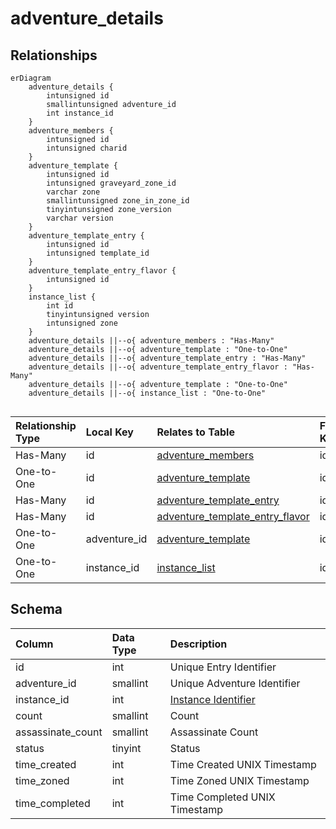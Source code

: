 # adventure_details

## Relationships

```mermaid
erDiagram
    adventure_details {
        intunsigned id
        smallintunsigned adventure_id
        int instance_id
    }
    adventure_members {
        intunsigned id
        intunsigned charid
    }
    adventure_template {
        intunsigned id
        intunsigned graveyard_zone_id
        varchar zone
        smallintunsigned zone_in_zone_id
        tinyintunsigned zone_version
        varchar version
    }
    adventure_template_entry {
        intunsigned id
        intunsigned template_id
    }
    adventure_template_entry_flavor {
        intunsigned id
    }
    instance_list {
        int id
        tinyintunsigned version
        intunsigned zone
    }
    adventure_details ||--o{ adventure_members : "Has-Many"
    adventure_details ||--o{ adventure_template : "One-to-One"
    adventure_details ||--o{ adventure_template_entry : "Has-Many"
    adventure_details ||--o{ adventure_template_entry_flavor : "Has-Many"
    adventure_details ||--o{ adventure_template : "One-to-One"
    adventure_details ||--o{ instance_list : "One-to-One"


```


| Relationship Type | Local Key | Relates to Table | Foreign Key |
| :--- | :--- | :--- | :--- |
| Has-Many | id | [adventure_members](../../schema/adventures/adventure_members.md) | id |
| One-to-One | id | [adventure_template](../../schema/adventures/adventure_template.md) | id |
| Has-Many | id | [adventure_template_entry](../../schema/adventures/adventure_template_entry.md) | id |
| Has-Many | id | [adventure_template_entry_flavor](../../schema/adventures/adventure_template_entry_flavor.md) | id |
| One-to-One | adventure_id | [adventure_template](../../schema/adventures/adventure_template.md) | id |
| One-to-One | instance_id | [instance_list](../../schema/instances/instance_list.md) | id |


## Schema

| Column | Data Type | Description |
| :--- | :--- | :--- |
| id | int | Unique Entry Identifier |
| adventure_id | smallint | Unique Adventure Identifier |
| instance_id | int | [Instance Identifier](../../schema/instances/instance_list.md) |
| count | smallint | Count |
| assassinate_count | smallint | Assassinate Count |
| status | tinyint | Status |
| time_created | int | Time Created UNIX Timestamp |
| time_zoned | int | Time Zoned UNIX Timestamp |
| time_completed | int | Time Completed UNIX Timestamp |

